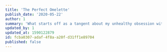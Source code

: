 ```yaml
---
title: 'The Perfect Omelette'
publish_date: '2020-05-22'
author: 1
summary: 'What starts off as a tangent about my unhealthy obsession with breakfast foods, later turns into an omelette!'
updated_by: 1
updated_at: 1590122879
id: fcba0307-adaf-4f8a-a20f-d31ff1e89704
published: false
---
```

